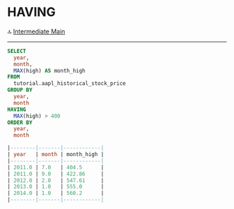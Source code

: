 HAVING
==========

🔝 [Intermediate Main](./0.%20Intermediate.md)

***
> 

```sql
SELECT
  year,
  month,
  MAX(high) AS month_high
FROM
  tutorial.aapl_historical_stock_price
GROUP BY
  year,
  month
HAVING
  MAX(high) > 400
ORDER BY
  year,
  month

|--------|-------|------------| 
| year   | month | month_high | 
|--------|-------|------------| 
| 2011.0 | 7.0   | 404.5      | 
| 2011.0 | 9.0   | 422.86     | 
| 2012.0 | 2.0   | 547.61     | 
| 2013.0 | 1.0   | 555.0      | 
| 2014.0 | 1.0   | 560.2      | 
|--------|-------|------------| 
```